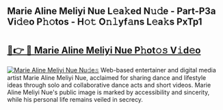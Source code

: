 ## Marie Aline Meliyi Nue L𝚎a𝚔ed N𝚞𝚍e - Part-P3a Vi𝚍𝚎o P𝚑𝚘tos - H𝚘𝚝 O𝚗𝚕yf𝚊ns L𝚎a𝚔s PxTp1

# <h2><a href="http://kf03m2.oniu.top/?m=Marie+Aline+Meliyi+Nue">🔗👉 🔴 Marie Aline Meliyi Nue P𝚑ot𝚘𝚜 V𝚒d𝚎o</a></h2>

[![Marie Aline Meliyi Nue Nu𝚍e𝚜](https://i.imgur.com/0qMVB7G.gif)](http://kf03m2.oniu.top/?m=Marie+Aline+Meliyi+Nue)
Web-based entertainer and digital media artist Marie Aline Meliyi Nue, acclaimed for sharing dance and lifestyle ideas through solo and collaborative dance acts and short videos. Marie Aline Meliyi Nue's public image is marked by accessibility and sincerity, while his personal life remains veiled in secrecy.  
